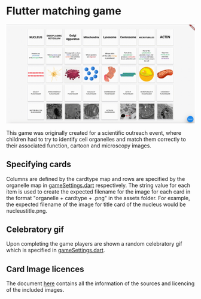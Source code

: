 
# Flutter matching game

![Flutter matching game](match.gif)

This game was originally created for a scientific outreach event, where children had to try to identify cell organelles and match them correctly to their associated function, cartoon and microscopy images.

## Specifying cards

Columns are defined by the cardtype map and rows are specified by the organelle map in [gameSettings.dart](lib/gameSettings.dart) respectively. The string value for each item is used to create the expected filename for the image for each card in the format "organelle + cardtype + .png" in the assets folder. For example, the expected filename of the image for title card of the nucleus would be nucleustitle.png.

## Celebratory gif

Upon completing the game players are shown a random celebratory gif which is specified in [gameSettings.dart](lib/gameSettings.dart).

## Card Image licences

The document [here](imagelicence.csv) contains all the information of the sources and licencing of the included images. 
